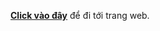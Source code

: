 <a href="https://mr-1504.github.io/Web/BTL2023/index.html"><b>Click vào đây</b></a> để đi tới trang web.
